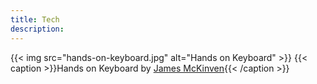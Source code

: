 ```yaml
---
title: Tech
description:
---
```

{{< img src="hands-on-keyboard.jpg" alt="Hands on Keyboard" >}}
{{< caption >}}Hands on Keyboard by [James McKinven](https://unsplash.com/photos/UjD4BnrA4kw){{< /caption >}}
